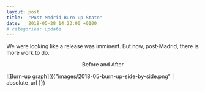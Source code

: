 ```yaml
---
layout: post
title:  "Post-Madrid Burn-up State"
date:   2018-05-28 14:23:00 +0100
# categories: update
---
```


We were looking like a release was imminent. But now, post-Madrid, there is more work to do.

<center>Before and After</center>

![Burn-up graph]({{"images/2018-05-burn-up-side-by-side.png" | absolute_url }})

